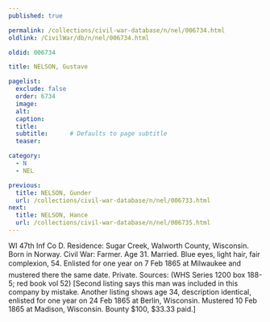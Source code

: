 ```yaml
---
published: true

permalink: /collections/civil-war-database/n/nel/006734.html
oldlink: /CivilWar/db/n/nel/006734.html

oldid: 006734

title: NELSON, Gustave

pagelist:
  exclude: false
  order: 6734
  image: 
  alt:
  caption:
  title:
  subtitle:      # Defaults to page subtitle
  teaser:

category: 
  - N 
  - NEL

previous:
  title: NELSON, Gunder
  url: /collections/civil-war-database/n/nel/006733.html  
next:
  title: NELSON, Hance
  url: /collections/civil-war-database/n/nel/006735.html   
---
```

WI 47th Inf Co D. Residence: Sugar Creek, Walworth County, Wisconsin. Born in Norway. Civil War: Farmer. Age 31. Married. Blue eyes, light hair, fair complexion, 5&#146;4&#148;. Enlisted for one year on 7 Feb 1865 at Milwaukee and mustered there the same date. Private. Sources: (WHS Series 1200 box 188-5; red book vol 52) [Second listing says this man was included in this company by mistake. Another listing shows age 34, description identical, enlisted for one year on 24 Feb 1865 at Berlin, Wisconsin. Mustered 10 Feb 1865 at Madison, Wisconsin. Bounty $100, $33.33 paid.]